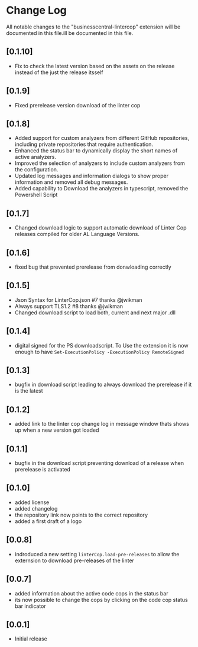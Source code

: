 # Change Log

All notable changes to the "businesscentral-lintercop" extension will be documented in this file.ill be documented in this file.

## [0.1.10]

- Fix to check the latest version based on the assets on the release instead of the just the release itsself

## [0.1.9]

- Fixed prerelease version download of the linter cop

## [0.1.8]

- Added support for custom analyzers from different GitHub repositories, including private repositories that require authentication.
- Enhanced the status bar to dynamically display the short names of active analyzers.
- Improved the selection of analyzers to include custom analyzers from the configuration.
- Updated log messages and information dialogs to show proper information and removed all debug messages.
- Added capability to Download the analyzers in typescript, removed the Powershell Script

## [0.1.7]

- Changed download logic to support automatic download of Linter Cop releases compiled for older AL Language Versions.

## [0.1.6]

- fixed bug that prevented prerelease from donwloading correctly


## [0.1.5]

- Json Syntax for LinterCop.json #7 thanks @jwikman
- Always support TLS1.2 #8 thanks @jwikman 
- Changed download script to load both, current and next major .dll


## [0.1.4]

- digital signed for the PS downloadscript. To Use the extension it is now enough to have `Set-ExecutionPolicy -ExecutionPolicy RemoteSigned`

## [0.1.3]

- bugfix in download script leading to always download the prerelease if it is the latest

## [0.1.2]

- added link to the linter cop change log in message window thats shows up when a new version got loaded

## [0.1.1]

- bugfix in the download script preventing download of a release when prerelease is activated

## [0.1.0]

- added license
- added  changelog
- the repository link now points to the correct repository
- added a first draft of a logo

## [0.0.8]

- indroduced a new setting `linterCop.load-pre-releases` to allow the externsion to download pre-releases of the linter

## [0.0.7]

- added information about the active code cops in the status bar
- its now possible to change the cops by clicking on the code cop status bar indicator

## [0.0.1]

- Initial release
